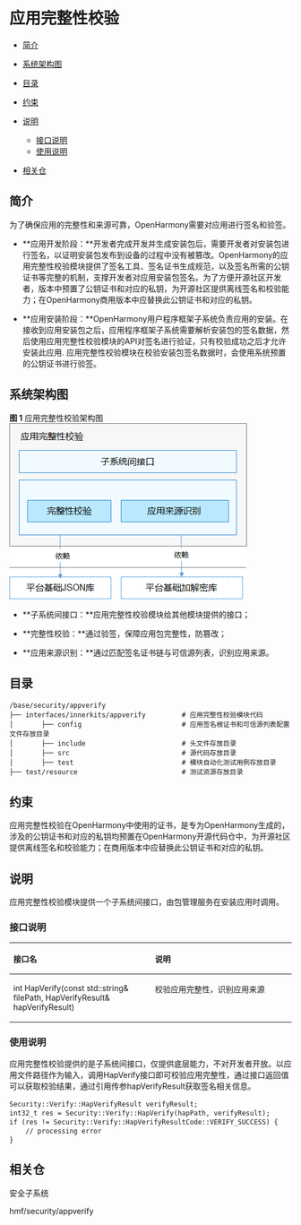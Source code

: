 # 应用完整性校验<a name="ZH-CN_TOPIC_0000001096592945"></a>

-   [简介](#section11660541593)
-   [系统架构图](#section9498162413412)
-   [目录](#section161941989596)
-   [约束](#section119744591305)
-   [说明](#section1312121216216)
    -   [接口说明](#section1551164914237)
    -   [使用说明](#section129654513264)

-   [相关仓](#section1371113476307)

## 简介<a name="section11660541593"></a>

为了确保应用的完整性和来源可靠，OpenHarmony需要对应用进行签名和验签。

-   **应用开发阶段：**开发者完成开发并生成安装包后，需要开发者对安装包进行签名，以证明安装包发布到设备的过程中没有被篡改。OpenHarmony的应用完整性校验模块提供了签名工具、签名证书生成规范，以及签名所需的公钥证书等完整的机制，支撑开发者对应用安装包签名。为了方便开源社区开发者，版本中预置了公钥证书和对应的私钥，为开源社区提供离线签名和校验能力；在OpenHarmony商用版本中应替换此公钥证书和对应的私钥。

-   **应用安装阶段：**OpenHarmony用户程序框架子系统负责应用的安装。在接收到应用安装包之后，应用程序框架子系统需要解析安装包的签名数据，然后使用应用完整性校验模块的API对签名进行验证，只有校验成功之后才允许安装此应用.  应用完整性校验模块在校验安装包签名数据时，会使用系统预置的公钥证书进行验签。

## 系统架构图<a name="section9498162413412"></a>

**图 1**  应用完整性校验架构图<a name="fig78941174427"></a>  
![](figures/zh-cn_image_appverify.png "应用完整性校验架构图")

-   **子系统间接口：**应用完整性校验模块给其他模块提供的接口；

-   **完整性校验：**通过验签，保障应用包完整性，防篡改；

-   **应用来源识别：**通过匹配签名证书链与可信源列表，识别应用来源。

## 目录<a name="section161941989596"></a>

```
/base/security/appverify
├── interfaces/innerkits/appverify         # 应用完整性校验模块代码
│       ├── config                         # 应用签名根证书和可信源列表配置文件存放目录
│       ├── include                        # 头文件存放目录
│       ├── src                            # 源代码存放目录
│       ├── test                           # 模块自动化测试用例存放目录
├── test/resource                          # 测试资源存放目录
```

## 约束<a name="section119744591305"></a>

应用完整性校验在OpenHarmony中使用的证书，是专为OpenHarmony生成的，涉及的公钥证书和对应的私钥均预置在OpenHarmony开源代码仓中，为开源社区提供离线签名和校验能力；在商用版本中应替换此公钥证书和对应的私钥。

## 说明<a name="section1312121216216"></a>

应用完整性校验模块提供一个子系统间接口，由包管理服务在安装应用时调用。

### 接口说明<a name="section1551164914237"></a>

<a name="table775715438253"></a>
<table><thead align="left"><tr id="row12757154342519"><th class="cellrowborder" valign="top" width="50.22%" id="mcps1.1.3.1.1"><p id="p1075794372512"><a name="p1075794372512"></a><a name="p1075794372512"></a>接口名</p>
</th>
<th class="cellrowborder" valign="top" width="49.78%" id="mcps1.1.3.1.2"><p id="p375844342518"><a name="p375844342518"></a><a name="p375844342518"></a>说明</p>
</th>
</tr>
</thead>
<tbody><tr id="row1348165765318"><td class="cellrowborder" valign="top" width="50.22%" headers="mcps1.1.3.1.1 "><p id="p154855755315"><a name="p154855755315"></a><a name="p154855755315"></a>int HapVerify(const std::string&amp; filePath, HapVerifyResult&amp; hapVerifyResult)</p>
</td>
<td class="cellrowborder" valign="top" width="49.78%" headers="mcps1.1.3.1.2 "><p id="p64845775315"><a name="p64845775315"></a><a name="p64845775315"></a>校验应用完整性，识别应用来源</p>
</td>
</tr>
</tbody>
</table>

### 使用说明<a name="section129654513264"></a>

应用完整性校验提供的是子系统间接口，仅提供底层能力，不对开发者开放。以应用文件路径作为输入，调用HapVerify接口即可校验应用完整性，通过接口返回值可以获取校验结果，通过引用传参hapVerifyResult获取签名相关信息。

```
Security::Verify::HapVerifyResult verifyResult;
int32_t res = Security::Verify::HapVerify(hapPath, verifyResult);
if (res != Security::Verify::HapVerifyResultCode::VERIFY_SUCCESS) {
    // processing error
}
```

## 相关仓<a name="section1371113476307"></a>

安全子系统

hmf/security/appverify


